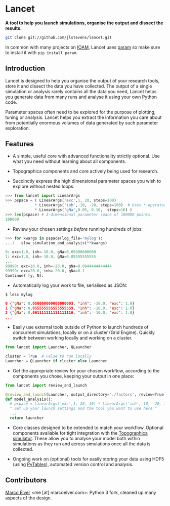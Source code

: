 # Lancet

**A tool to help you launch simulations, organise the output and dissect the results.**

```bash
git clone git://github.com/jlstevens/lancet.git
```
In common with many projects on [IOAM](https://github.com/ioam), Lancet uses [param](https://github.com/ioam/param) so make sure to install it with ```pip install param```.

## Introduction

Lancet is designed to help you organise the output of your research tools, store it and dissect the data you have collected. The output of a single simulation or analysis rarely contains all the data you need, Lancet helps you generate data from many runs and analyse it using your own Python code.

Parameter spaces often need to be explored for the purpose of plotting, tuning or analysis. Lancet helps you extract the information you care about from potentially enormous volumes of data generated by such parameter exploration.

## Features

* A simple, useful core with advanced functionality strictly optional. Use what you need without learning about all components.

* Topographica components and core actively being used for research.

* Succinctly express the high dimensional parameter spaces you wish to explore without nested loops:

```python
>>> from lancet import LinearArgs
>>> pspace = ( LinearArgs('exc',1, 20, steps=100)
             * LinearArgs('inh',-10, -20, steps=100)  # Uses * operator for the Cartesian Product
             * LinearArgs('gNa',0.05, 0.10,  steps=10) )
>>> len(pspace) # 3-dimensional parameter space of 100000 points.
100000 
```

* Review your chosen settings *before* running hundreds of jobs:

```python
>>> for kwargs in pspace(log_file='mylog'):
...:   slow_simulation_and_analysis(**kwargs)

0: exc=1.0, inh=-10.0, gNa=0.05000000000
1: exc=1.0, inh=-10.0, gNa=0.05555555555
...
99998: exc=20.0, inh=-20.0, gNa=0.0944444444444
99999: exc=20.0, inh=-20.0, gNa=0.1
Continue? [y, N]:
```

* Automatically log your work to file, serialised as JSON:

```$ less mylog```
```json
0 {"gNa": 0.050000000000000003, "inh": -10.0, "exc": 1.0}
1 {"gNa": 0.055555555555555559, "inh": -10.0, "exc": 1.0}
2 {"gNa": 0.061111111111111116, "inh": -10.0, "exc": 1.0}
...
```
  
* Easily use external tools outside of Python to launch hundreds of concurrent simulations, locally or on a cluster (Grid Engine). Quickly switch between working locally and working on a cluster.

```python
from lancet import Launcher, QLauncher

cluster = True  # False to run locally
Launcher = QLauncher if cluster else Launcher
```

* Get the appropriate review for your chosen workflow, according to the components you chose, keeping your output in one place:

```python
from lancet import review_and_launch

@review_and_launch(Launcher, output_directory='./factors', review=True)
def model_analysis():
  # pspace = LinearArgs('exc',1, 20, 10) * LinearArgs('inh',-10, -20, 10)
  " Set up your launch settings and the tool you want to use here "
  ... 
  return launcher
```

<!-- Consider using factor N as an example -->

* Core classes designed to be extended to match your workflow. Optional components available for tight integration with the [Topographica simulator](https://github.com/ioam/topographica). These allow you to analyse your model both within simulations as they run and across simulations once all the data is collected.

* Ongoing work on (optional) tools for easily storing your data using HDF5 (using [PyTables](http://www.pytables.org/)), automated version control and analysis.

<!--
## Background

Python has gained significant traction in the research community as a way of prototyping ideas and succinctly expressing simulations and analysis in a free, open language. To illustrate, Python has rapidly gained popularity in neuroinformatics and computational neuroscience with journals publishing dedicating issues on the use of the language [Frontiers in Neuroinformatics](http://www.frontiersin.org/neuroinformatics/researchtopics/Python_in_neuroscience/8). A selection of neuroscientific tools using Python can be found at [neuralensemble.org](http://neuralensemble.org/) and lancet itself was originally written as part of the [Topographica neural simulator](https://github.com/ioam/topographica).
-->

## Contributors

[Marco Elver](https://github.com/melver) <me [at] marcoelver.com>: Python 3 fork, cleaned up many aspects of the design.